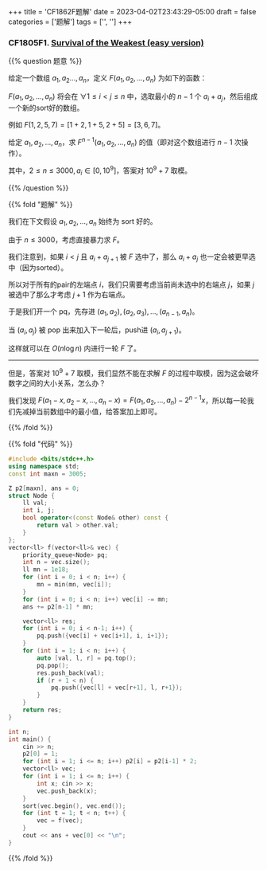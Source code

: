 +++
title = 'CF1862F题解'
date = 2023-04-02T23:43:29-05:00
draft = false
categories = ['题解']
tags = ['', '']
+++

### CF1805F1. [Survival of the Weakest (easy version)](https://codeforces.com/contest/1805/problem/F1)

{{% question 题意 %}}

给定一个数组 $a_1,a_2...,a_n$，定义 $F(a_1,a_2,...,a_n)$ 为如下的函数：

$F(a_1,a_2,...,a_n)$ 将会在 $\forall 1\leq i < j \leq n$ 中，选取最小的 $n-1$ 个 $a_i+a_j$，然后组成一个新的sort好的数组。

例如 $F(1,2,5,7) = [1+2,1+5,2+5] = [3,6,7]$。

给定 $a_1,a_2,...,a_n$，求 $F^{n-1}(a_1,a_2,...,a_n)$ 的值（即对这个数组进行 $n-1$ 次操作）。

其中，$2 \leq n \leq 3000, a_i \in [0,10^9]$，答案对 $10^9+7$ 取模。

{{% /question %}}


{{% fold "题解" %}}

我们在下文假设 $a_1,a_2,...,a_n$ 始终为 sort 好的。

由于 $n \leq 3000$，考虑直接暴力求 $F$。

我们注意到，如果 $i<j$ 且 $a_i+a_{j+1}$ 被 $F$ 选中了，那么 $a_i+a_j$ 也一定会被更早选中（因为sorted）。

所以对于所有的pair的左端点 $i$，我们只需要考虑当前尚未选中的右端点 $j$，如果 $j$ 被选中了那么才考虑 $j+1$ 作为右端点。

于是我们开一个 pq，先存进 $(a_1,a_2), (a_2,a_3), ..., (a_{n-1},a_n)$。

当 $(a_i,a_j)$ 被 pop 出来加入下一轮后，push进 $(a_i,a_{j+1})$。

这样就可以在 $O(n\log n)$ 内进行一轮 $F$ 了。

<hr>

但是，答案对 $10^9+7$ 取模，我们显然不能在求解 $F$ 的过程中取模，因为这会破坏数字之间的大小关系，怎么办？

我们发现 $F(a_1-x,a_2-x,...,a_n-x) = F(a_1,a_2,...,a_n) - 2^{n-1}x$，所以每一轮我们先减掉当前数组中的最小值，给答案加上即可。

{{% /fold %}}


{{% fold "代码" %}}

```cpp
#include <bits/stdc++.h>
using namespace std;
const int maxn = 3005;

Z p2[maxn], ans = 0;
struct Node {
    ll val;
    int i, j;
    bool operator<(const Node& other) const {
        return val > other.val;
    }
};
vector<ll> f(vector<ll>& vec) {
    priority_queue<Node> pq;
    int n = vec.size();
    ll mn = 1e18;
    for (int i = 0; i < n; i++) {
        mn = min(mn, vec[i]);
    }
    for (int i = 0; i < n; i++) vec[i] -= mn;
    ans += p2[n-1] * mn;

    vector<ll> res;
    for (int i = 0; i < n-1; i++) {
        pq.push({vec[i] + vec[i+1], i, i+1});
    }
    for (int i = 1; i < n; i++) {
        auto [val, l, r] = pq.top();
        pq.pop();
        res.push_back(val);
        if (r + 1 < n) {
            pq.push({vec[l] + vec[r+1], l, r+1});
        }
    }
    return res;
}

int n;
int main() {
    cin >> n;
    p2[0] = 1;
    for (int i = 1; i <= n; i++) p2[i] = p2[i-1] * 2;
    vector<ll> vec;
    for (int i = 1; i <= n; i++) {
        int x; cin >> x;
        vec.push_back(x);
    }
    sort(vec.begin(), vec.end());
    for (int t = 1; t < n; t++) {
        vec = f(vec);
    }
    cout << ans + vec[0] << "\n";
}
```

{{% /fold %}}


